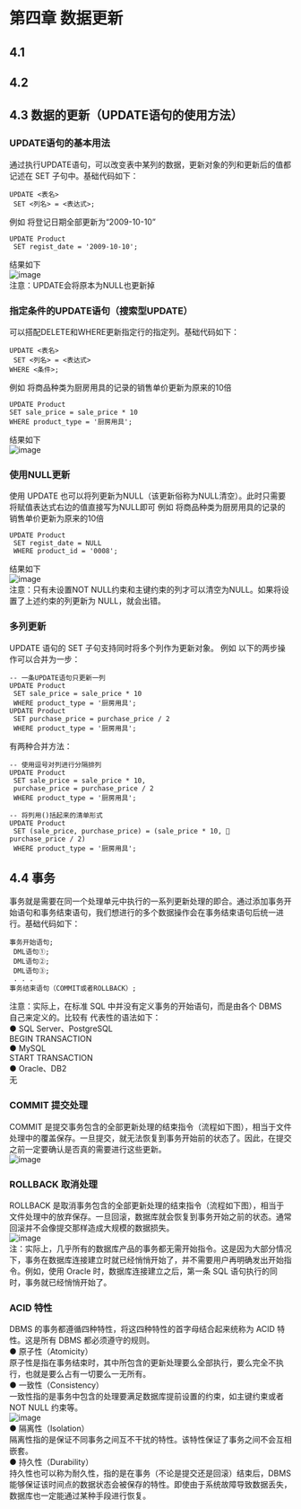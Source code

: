 # 第四章 数据更新
## 4.1
## 4.2
## 4.3 数据的更新（UPDATE语句的使用方法）
### UPDATE语句的基本用法
通过执行UPDATE语句，可以改变表中某列的数据，更新对象的列和更新后的值都记述在 SET 子句中。基础代码如下：
```
UPDATE <表名>
 SET <列名> = <表达式>;
```
例如 将登记日期全部更新为“2009-10-10”
```
UPDATE Product
 SET regist_date = '2009-10-10';
```
结果如下  
![image](https://user-images.githubusercontent.com/61198794/115409637-82170080-a224-11eb-80bd-879d7d8bd2b1.png)  
注意：UPDATE会将原本为NULL也更新掉
### 指定条件的UPDATE语句（搜索型UPDATE）
可以搭配DELETE和WHERE更新指定行的指定列。基础代码如下：
```
UPDATE <表名>
 SET <列名> = <表达式>
WHERE <条件>;
```
例如 将商品种类为厨房用具的记录的销售单价更新为原来的10倍
```
UPDATE Product
SET sale_price = sale_price * 10
WHERE product_type = '厨房用具';
```
结果如下  
![image](https://user-images.githubusercontent.com/61198794/115410074-e9cd4b80-a224-11eb-9ad5-e848b84cdf8f.png)  
### 使用NULL更新
使用 UPDATE 也可以将列更新为NULL（该更新俗称为NULL清空）。此时只需要将赋值表达式右边的值直接写为NULL即可
例如 将商品种类为厨房用具的记录的销售单价更新为原来的10倍
```
UPDATE Product
 SET regist_date = NULL
 WHERE product_id = '0008';
```
结果如下  
![image](https://user-images.githubusercontent.com/61198794/115410293-1719f980-a225-11eb-8c2d-d6042ca9b485.png)  
注意：只有未设置NOT NULL约束和主键约束的列才可以清空为NULL。如果将设置了上述约束的列更新为 NULL，就会出错。
### 多列更新
UPDATE 语句的 SET 子句支持同时将多个列作为更新对象。
例如 以下的两步操作可以合并为一步：
```
-- 一条UPDATE语句只更新一列
UPDATE Product
 SET sale_price = sale_price * 10
 WHERE product_type = '厨房用具';
UPDATE Product
 SET purchase_price = purchase_price / 2
 WHERE product_type = '厨房用具';
```
有两种合并方法：
```
-- 使用逗号对列进行分隔排列
UPDATE Product
 SET sale_price = sale_price * 10,
 purchase_price = purchase_price / 2
 WHERE product_type = '厨房用具';
```
```
-- 将列用()括起来的清单形式
UPDATE Product
 SET (sale_price, purchase_price) = (sale_price * 10, 
purchase_price / 2)
 WHERE product_type = '厨房用具';
```
## 4.4 事务
事务就是需要在同一个处理单元中执行的一系列更新处理的即合。通过添加事务开始语句和事务结束语句，我们想进行的多个数据操作会在事务结束语句后统一进行。基础代码如下：
```
事务开始语句;
 DML语句①;
 DML语句②;
 DML语句③;
 . . .
事务结束语句（COMMIT或者ROLLBACK）;
```
注意：实际上，在标准 SQL 中并没有定义事务的开始语句，而是由各个 DBMS 自己来定义的。比较有
代表性的语法如下：  
● SQL Server、PostgreSQL  
BEGIN TRANSACTION  
● MySQL  
START TRANSACTION  
● Oracle、DB2  
无  
### COMMIT 提交处理
COMMIT 是提交事务包含的全部更新处理的结束指令（流程如下图），相当于文件处理中的覆盖保存。一旦提交，就无法恢复到事务开始前的状态了。因此，在提交之前一定要确认是否真的需要进行这些更新。  
![image](https://user-images.githubusercontent.com/61198794/115411724-4da44400-a226-11eb-8ee3-9255ea7ba983.png)  
### ROLLBACK 取消处理
ROLLBACK 是取消事务包含的全部更新处理的结束指令（流程如下图），相当于文件处理中的放弃保存。一旦回滚，数据库就会恢复到事务开始之前的状态。通常回滚并不会像提交那样造成大规模的数据损失。  
![image](https://user-images.githubusercontent.com/61198794/115411921-79bfc500-a226-11eb-8704-57d9b7399ccb.png)  
注：实际上，几乎所有的数据库产品的事务都无需开始指令。这是因为大部分情况下，事务在数据库连接建立时就已经悄悄开始了，并不需要用户再明确发出开始指令。例如，使用 Oracle 时，数据库连接建立之后，第一条 SQL 语句执行的同时，事务就已经悄悄开始了。
### ACID 特性
DBMS 的事务都遵循四种特性，将这四种特性的首字母结合起来统称为 ACID 特性。这是所有 DBMS 都必须遵守的规则。   
● 原子性（Atomicity）  
原子性是指在事务结束时，其中所包含的更新处理要么全部执行，要么完全不执行，也就是要么占有一切要么一无所有。  
● 一致性（Consistency）  
一致性指的是事务中包含的处理要满足数据库提前设置的约束，如主键约束或者 NOT NULL 约束等。  
![image](https://user-images.githubusercontent.com/61198794/115412420-dd49f280-a226-11eb-8eb7-6cd406283015.png)  
● 隔离性（Isolation）  
隔离性指的是保证不同事务之间互不干扰的特性。该特性保证了事务之间不会互相嵌套。  
● 持久性（Durability）  
持久性也可以称为耐久性，指的是在事务（不论是提交还是回滚）结束后，DBMS 能够保证该时间点的数据状态会被保存的特性。即使由于系统故障导致数据丢失，数据库也一定能通过某种手段进行恢复。

